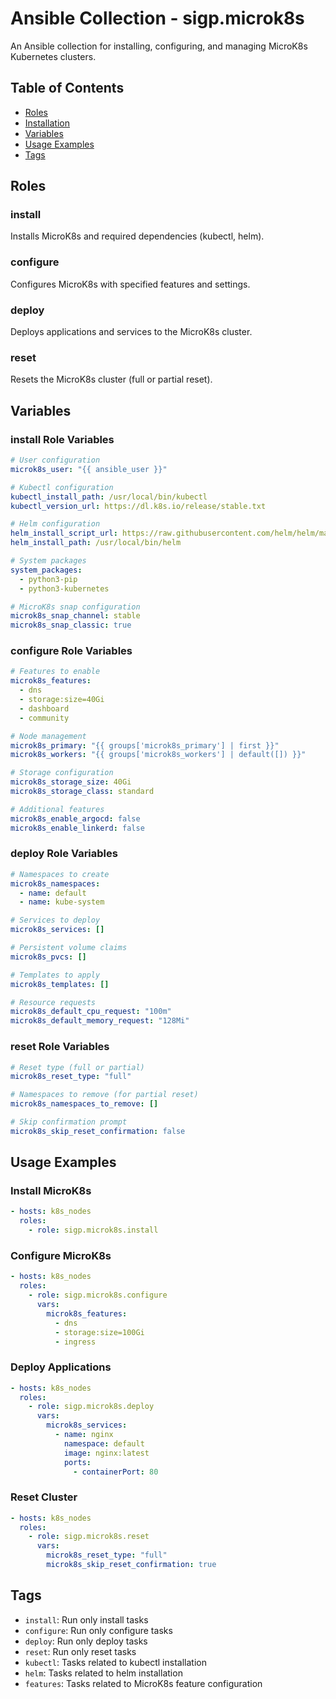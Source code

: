 # Ansible Collection - sigp.microk8s

An Ansible collection for installing, configuring, and managing MicroK8s Kubernetes clusters.

## Table of Contents
- [Roles](#roles)
- [Installation](#installation)
- [Variables](#variables)
- [Usage Examples](#usage-examples)
- [Tags](#tags)

## Roles

### install
Installs MicroK8s and required dependencies (kubectl, helm).

### configure
Configures MicroK8s with specified features and settings.

### deploy
Deploys applications and services to the MicroK8s cluster.

### reset
Resets the MicroK8s cluster (full or partial reset).

## Variables

### install Role Variables
```yaml
# User configuration
microk8s_user: "{{ ansible_user }}"

# Kubectl configuration
kubectl_install_path: /usr/local/bin/kubectl
kubectl_version_url: https://dl.k8s.io/release/stable.txt

# Helm configuration
helm_install_script_url: https://raw.githubusercontent.com/helm/helm/main/scripts/get-helm-3
helm_install_path: /usr/local/bin/helm

# System packages
system_packages:
  - python3-pip
  - python3-kubernetes

# MicroK8s snap configuration
microk8s_snap_channel: stable
microk8s_snap_classic: true
```

### configure Role Variables
```yaml
# Features to enable
microk8s_features:
  - dns
  - storage:size=40Gi
  - dashboard
  - community

# Node management
microk8s_primary: "{{ groups['microk8s_primary'] | first }}"
microk8s_workers: "{{ groups['microk8s_workers'] | default([]) }}"

# Storage configuration
microk8s_storage_size: 40Gi
microk8s_storage_class: standard

# Additional features
microk8s_enable_argocd: false
microk8s_enable_linkerd: false
```

### deploy Role Variables
```yaml
# Namespaces to create
microk8s_namespaces:
  - name: default
  - name: kube-system

# Services to deploy
microk8s_services: []

# Persistent volume claims
microk8s_pvcs: []

# Templates to apply
microk8s_templates: []

# Resource requests
microk8s_default_cpu_request: "100m"
microk8s_default_memory_request: "128Mi"
```

### reset Role Variables
```yaml
# Reset type (full or partial)
microk8s_reset_type: "full"

# Namespaces to remove (for partial reset)
microk8s_namespaces_to_remove: []

# Skip confirmation prompt
microk8s_skip_reset_confirmation: false
```

## Usage Examples

### Install MicroK8s
```yaml
- hosts: k8s_nodes
  roles:
    - role: sigp.microk8s.install
```

### Configure MicroK8s
```yaml
- hosts: k8s_nodes
  roles:
    - role: sigp.microk8s.configure
      vars:
        microk8s_features:
          - dns
          - storage:size=100Gi
          - ingress
```

### Deploy Applications
```yaml
- hosts: k8s_nodes
  roles:
    - role: sigp.microk8s.deploy
      vars:
        microk8s_services:
          - name: nginx
            namespace: default
            image: nginx:latest
            ports:
              - containerPort: 80
```

### Reset Cluster
```yaml
- hosts: k8s_nodes
  roles:
    - role: sigp.microk8s.reset
      vars:
        microk8s_reset_type: "full"
        microk8s_skip_reset_confirmation: true
```

## Tags

- `install`: Run only install tasks
- `configure`: Run only configure tasks
- `deploy`: Run only deploy tasks
- `reset`: Run only reset tasks
- `kubectl`: Tasks related to kubectl installation
- `helm`: Tasks related to helm installation
- `features`: Tasks related to MicroK8s feature configuration
